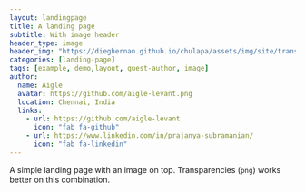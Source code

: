 ```yaml
---
layout: landingpage
title: A landing page
subtitle: With image header
header_type: image
header_img: "https://dieghernan.github.io/chulapa/assets/img/site/transparent.png"
categories: [landing-page]
tags: [example, demo,layout, guest-author, image]
author:
  name: Aigle
  avatar: https://github.com/aigle-levant.png
  location: Chennai, India
  links:                
    - url: https://github.com/aigle-levant
      icon: "fab fa-github"
    - url: https://www.linkedin.com/in/prajanya-subramanian/
      icon: "fab fa-linkedin"
---
```


A simple landing page with an image on top. Transparencies (`png`) works better on this combination.